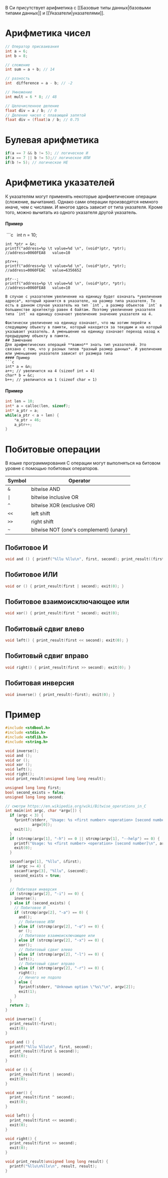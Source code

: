 В Си присутствует арифметика с [[Базовые типы данных|базовыми типами данных]] и [[Указатели|указателями]].

# Арифметика чисел
```c
// Оператор присваивания
int a = 6;
int b = 8;

// сложение
int sum = a + b; // 14

// разность
int  difference = a - b; // -2

// Умножение
int mult = 6 * 8; // 48

// Целочисленное деление
float div = a / b; // 0
// Деление чисел с плавающей запятой
float div = (float)a / b; // 0.75
```

# Булевая арифметика

```c
if(a == 7 && b != 5); // логическое И
if(a == 7 || b != 5);// логическое ИЛИ
if(b != 5); // логическое НЕ
```

# Арифметика указателей
К указателям могут применять некоторые арифметические операции (сложение, вычитание). Однако сами операции производятся немного иначе, чем с числами. И многое здесь зависит от типа указателя.  Кроме того, можно вычитать из одного указателя другой указатель.
#### Пример
 ```c
    int n = 10;
     
    int *ptr = &n;
    printf("address=%p \t value=%d \n", (void*)ptr, *ptr); //address=0060FEA8	value=10
     
    ptr++;
    printf("address=%p \t value=%d \n", (void*)ptr, *ptr); //address=0060FEAC	value=6356652
     
    ptr--;
    printf("address=%p \t value=%d \n", (void*)ptr, *ptr); //address=0060FEA8	value=10
```
В случае с указателем увеличение на единицу будет означать *увеличение адреса*, который хранится в указателе, на размер типа указателя. То есть в данном случае указатель на тип `int`, а размер объектов `int` в большинстве архитектур равен 4 байтам. Поэтому увеличение указателя типа `int` на единицу означает увеличение значение указателя на 4.

Фактически увеличение на единицу означает, что мы хотим перейти к следующему объекту в памяти, который находится за текущим и на который указывает указатель. А уменьшение на единицу означает переход назад к предыдущему объекту в памяти.
## Замечание
Для арифметических операций **важно** знать тип указателей. Это связано с тем, что у разных типов *разный размер данных*. И увеличение или уменьшение указателя зависит от размера типа
#### Пример
```c
int* a = &n;
a++; // увеличится на 4 (sizeof int = 4)
char* b = &c;
b++; // увеличится на 1 (sizeof char = 1)
```

#### Пример
```c
int len = 10;
int* a = calloc(len, sizeof);
int* a_ptr = a;
while(a_ptr < a + len) {
	*a_ptr = 46;
	a_ptr++;
}
```
# Побитовые операции
В языке программирования C операции могут выполняться на битовом уровне с помощью побитовых операторов.

|Symbol|Operator|
|---|---|
|`&`|bitwise AND|
|`\|`|bitwise inclusive OR|
|`^`|bitwise XOR (exclusive OR)|
|`<<`|left shift|
|`>>`|right shift|
|`~`|bitwise NOT (one's complement) (unary)|

## Побитовое И
```c
void and () { printf("%llu %llu\n", first, second); print_result((first & second)); exit(0); }
```
## Побитовое ИЛИ
```c
void or () { print_result(first | second); exit(0); }
```
## Побитовое взаимоисключающее или
```c
void xor() { print_result(first ^ second); exit(0);
```
## Побитовый сдвиг влево
```c
void left() { print_result(first << second); exit(0); }
```
## Побитовый сдвиг вправо
```c
void right() { print_result(first >> second); exit(0); }
```
## Побитовая инверсия
```c
void inverse() { print_result(~first); exit(0); }
```
# Пример
```c
#include <stdbool.h>
#include <stdio.h>
#include <stdlib.h>
#include <string.h>

void inverse();
void and ();
void or ();
void xor ();
void left();
void right();
void print_result(unsigned long long result);

unsigned long long first;
bool second_exists = false;
unsigned long long second;

// смотри https://en.wikipedia.org/wiki/Bitwise_operations_in_C
int main(int argc, char *argv[]) {
  if (argc < 3) {
    fprintf(stderr, "Usage: %s <first number> <operation> [second number]\n",
            argv[0]);
    exit(1);
  }
  if (strcmp(argv[1], "-h") == 0 || strcmp(argv[1], "--help") == 0) {
    printf("Usage: %s <first number> <operation> [second number]\n", argv[0]);
    exit(0);
  }

  sscanf(argv[1], "%llu", &first);
  if (argc >= 4) {
    sscanf(argv[3], "%llu", &second);
    second_exists = true;
  }

  // Побитовая инверсия
  if (strcmp(argv[2], "-i") == 0) {
    inverse();
  } else if (second_exists) {
    // Побитовое И
    if (strcmp(argv[2], "-a") == 0) {
      and();
      // Побитовое ИЛИ
    } else if (strcmp(argv[2], "-o") == 0) {
      or ();
      // Побитовое взаимоисключающее или
    } else if (strcmp(argv[2], "-x") == 0) {
      xor();
      // Побитовый сдвиг влево
    } else if (strcmp(argv[2], "-l") == 0) {
      left();
      // Побитовый сдвиг вправо
    } else if (strcmp(argv[2], "-r") == 0) {
      right();
      // Ничего не подоло
    } else {
      fprintf(stderr, "Unknown option \"%s\"\n", argv[2]);
      exit(1);
    }
  }
  return 2;
}

void inverse() {
  print_result(~first);
  exit(0);
}

void and () {
  printf("%llu %llu\n", first, second);
  print_result((first & second));
  exit(0);
}

void or () {
  print_result(first | second);
  exit(0);
}

void xor() {
  print_result(first ^ second);
  exit(0);
}

void left() {
  print_result(first << second);
  exit(0);
}

void right() {
  print_result(first >> second);
  exit(0);
}

void print_result(unsigned long long result) {
  printf("%llu\n%llx\n", result, result);
}
```